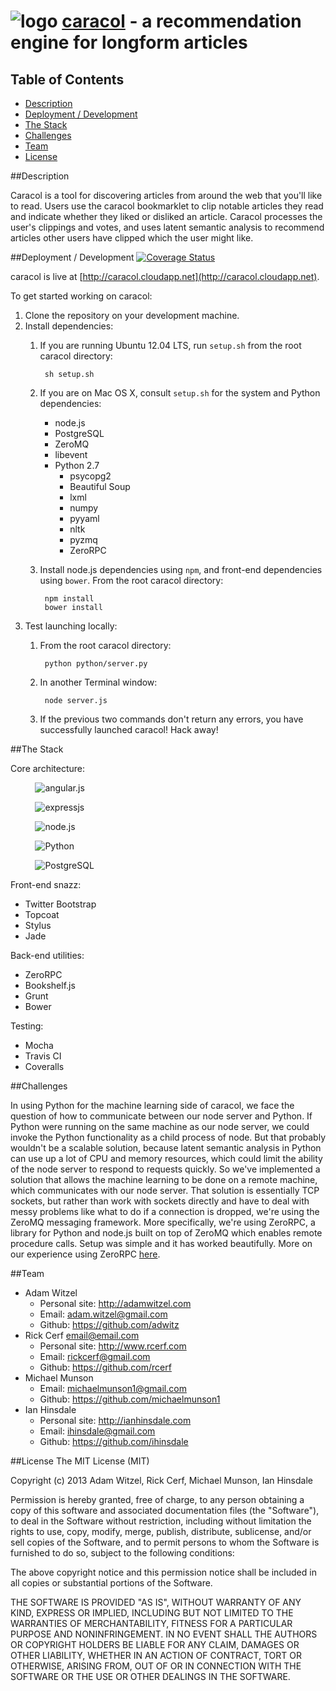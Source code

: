 ![logo](https://raw.github.com/michaelmunson1/caracol/master/public/images/caracol3.png)&nbsp;[caracol](http://caracol.cloudapp.net/) - a recommendation engine for longform articles
=================================================================================

## Table of Contents

* [Description](#description)
* [Deployment / Development](#deployment-development)
* [The Stack](#the-stack)
* [Challenges](#challenges)
* [Team](#team)
* [License](#license)

##<a name="description"></a>Description

Caracol is a tool for discovering articles from around the web that you'll like to read. Users use the caracol bookmarklet to clip notable articles they read and indicate whether they liked or disliked an article. Caracol processes the user's clippings and votes, and uses latent semantic analysis to recommend articles other users have clipped which the user might like.

##<a name="deployment-development"></a>Deployment / Development
[![Coverage Status](https://coveralls.io/repos/michaelmunson1/caracol/badge.png)](https://coveralls.io/r/michaelmunson1/caracol)

caracol is live at [http://caracol.cloudapp.net](http://caracol.cloudapp.net).

To get started working on caracol:

1. Clone the repository on your development machine.
2. Install dependencies:
    1. If you are running Ubuntu 12.04 LTS, run `setup.sh` from the root caracol directory:

            sh setup.sh

    2. If you are on Mac OS X, consult `setup.sh` for the system and Python dependencies:
        - node.js
        - PostgreSQL
        - ZeroMQ
        - libevent
        - Python 2.7
            - psycopg2
            - Beautiful Soup
            - lxml
            - numpy
            - pyyaml
            - nltk
            - pyzmq
            - ZeroRPC
    3. Install node.js dependencies using `npm`, and front-end dependencies using `bower`. From the root caracol directory:

            npm install
            bower install

3. Test launching locally:
    1. From the root caracol directory:

            python python/server.py

    2. In another Terminal window:

            node server.js

    3. If the previous two commands don't return any errors, you have successfully launched caracol! Hack away!

##<a name="the-stack"></a>The Stack

Core architecture:

&nbsp;&nbsp;&nbsp;&nbsp;&nbsp;&nbsp;&nbsp;&nbsp;&nbsp;&nbsp;![angular.js](https://raw.github.com/michaelmunson1/caracol/master/badges/AngularJS-small.png)

&nbsp;&nbsp;&nbsp;&nbsp;&nbsp;&nbsp;&nbsp;&nbsp;&nbsp;&nbsp;![expressjs](https://raw.github.com/michaelmunson1/caracol/master/badges/express.png)

&nbsp;&nbsp;&nbsp;&nbsp;&nbsp;&nbsp;&nbsp;&nbsp;&nbsp;&nbsp;![node.js](https://raw.github.com/michaelmunson1/caracol/master/badges/nodejs-light.png)

&nbsp;&nbsp;&nbsp;&nbsp;&nbsp;&nbsp;&nbsp;&nbsp;&nbsp;&nbsp;![Python](https://raw.github.com/michaelmunson1/caracol/master/badges/python-logo.jpg)

&nbsp;&nbsp;&nbsp;&nbsp;&nbsp;&nbsp;&nbsp;&nbsp;&nbsp;&nbsp;![PostgreSQL](https://raw.github.com/michaelmunson1/caracol/master/badges/postgresql_logo-100px.png)

Front-end snazz:
* Twitter Bootstrap
* Topcoat
* Stylus
* Jade

Back-end utilities:
* ZeroRPC
* Bookshelf.js
* Grunt
* Bower

Testing:
* Mocha
* Travis CI
* Coveralls

##<a name="challenges"></a>Challenges

In using Python for the machine learning side of caracol, we face the question of how to communicate between our node server and Python. If Python were running on the same machine as our node server, we could invoke the Python functionality as a child process of node. But that probably wouldn't be a scalable solution, because latent semantic analysis in Python can use up a lot of CPU and memory resources, which could limit the ability of the node server to respond to requests quickly. So we've implemented a solution that allows the machine learning to be done on a remote machine, which communicates with our node server. That solution is essentially TCP sockets, but rather than work with sockets directly and have to deal with messy problems like what to do if a connection is dropped, we're using the ZeroMQ messaging framework. More specifically, we're using ZeroRPC, a library for Python and node.js built on top of ZeroMQ which enables remote procedure calls. Setup was simple and it has worked beautifully. More on our experience using ZeroRPC [here](http://ianhinsdale.com/code/2013/12/08/communicating-between-nodejs-and-python/). 

##<a name="team"></a>Team

* Adam Witzel
    * Personal site: <http://adamwitzel.com>
    * Email: <adam.witzel@gmail.com>
    * Github: <https://github.com/adwitz>
* Rick Cerf <email@email.com>
    * Personal site: <http://www.rcerf.com>
    * Email: <rickcerf@gmail.com>
    * Github: <https://github.com/rcerf>
* Michael Munson
    * Email: <michaelmunson1@gmail.com>
    * Github: <https://github.com/michaelmunson1>
* Ian Hinsdale
    * Personal site: <http://ianhinsdale.com>
    * Email: <ihinsdale@gmail.com>
    * Github: <https://github.com/ihinsdale>

##<a name="license"></a>License
The MIT License (MIT)

Copyright (c) 2013 Adam Witzel, Rick Cerf, Michael Munson, Ian Hinsdale

Permission is hereby granted, free of charge, to any person obtaining a copy
of this software and associated documentation files (the "Software"), to deal
in the Software without restriction, including without limitation the rights
to use, copy, modify, merge, publish, distribute, sublicense, and/or sell
copies of the Software, and to permit persons to whom the Software is
furnished to do so, subject to the following conditions:

The above copyright notice and this permission notice shall be included in
all copies or substantial portions of the Software.

THE SOFTWARE IS PROVIDED "AS IS", WITHOUT WARRANTY OF ANY KIND, EXPRESS OR
IMPLIED, INCLUDING BUT NOT LIMITED TO THE WARRANTIES OF MERCHANTABILITY,
FITNESS FOR A PARTICULAR PURPOSE AND NONINFRINGEMENT. IN NO EVENT SHALL THE
AUTHORS OR COPYRIGHT HOLDERS BE LIABLE FOR ANY CLAIM, DAMAGES OR OTHER
LIABILITY, WHETHER IN AN ACTION OF CONTRACT, TORT OR OTHERWISE, ARISING FROM,
OUT OF OR IN CONNECTION WITH THE SOFTWARE OR THE USE OR OTHER DEALINGS IN
THE SOFTWARE.

